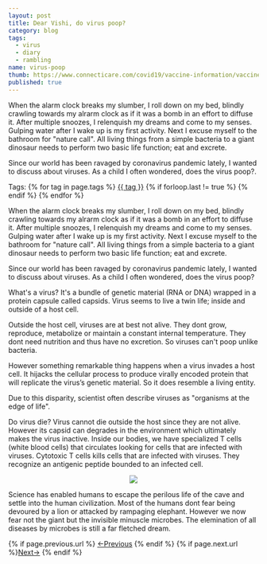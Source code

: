 ```yaml
---
layout: post
title: Dear Vishi, do virus poop?
category: blog
tags:
  - virus
  - diary
  - rambling
name: virus-poop
thumb: https://www.connecticare.com/covid19/vaccine-information/vaccine-safety/what-is-a-virus/_jcr_content/root/responsivegrid/article_header/hero-image.coreimg.jpeg/1613067254150/covid-vaccine-images-4.jpeg
published: true
---
```


<p>When the alarm clock breaks my slumber, I roll down on my bed, blindly crawling towards my alrarm clock as if it was a bomb in an effort to diffuse it. After multiple snoozes, I relenquish my dreams and come to my senses. Gulping water after I wake up is my first activity. Next I excuse myself to the bathroom for "nature call". All living things from a simple bacteria to a giant dinosaur needs to perform two basic life function; eat and excrete.</p>

Since our world has been ravaged by coronavirus pandemic lately, I wanted to discuss about viruses. As a child I often wondered, does the virus poop?.<!-- truncate_here -->
<p>Tags: {% for tag in page.tags %} <a class="mytag" href="/tag/{{ tag }}" title="View posts tagged with &quot;{{ tag }}&quot;">{{ tag }}</a>  {% if forloop.last != true %} {% endif %} {% endfor %} </p>


When the alarm clock breaks my slumber, I roll down on my bed, blindly crawling towards my alrarm clock as if it was a bomb in an effort to diffuse it. After multiple snoozes, I relenquish my dreams and come to my senses. Gulping water after I wake up is my first activity. Next I excuse myself to the bathroom for "nature call". All living things from a simple bacteria to a giant dinosaur needs to perform two basic life function; eat and excrete. 

Since our world has been ravaged by coronavirus pandemic lately, I wanted to discuss about viruses. As a child I often wondered, does the virus poop?

What's a virus? It's a bundle of genetic material (RNA or DNA) wrapped in a protein capsule called capsids. Virus seems to live a twin life; inside and outside of a host cell. 

Outside the host cell, viruses are at best not alive. They dont grow, reproduce, metabolize or maintain a constant internal temperature. They dont need nutrition and thus have no excretion. So viruses can't poop unlike bacteria. 

However something remarkable thing happens when a virus invades a host cell. It hijacks the cellular process to produce virally encoded protein that will replicate the virus’s genetic material. So it does resemble a living entity. 

Due to this disparity, scientist often describe viruses as "organisms at the edge of life". 

Do virus die? Virus cannot die outside the host since they are not alive. However its capsid can degrades in the environment which ultimately makes the virus inactive. Inside our bodies, we have specialized T cells (white blood cells) that circulates looking for cells that are infected with viruses. Cytotoxic T cells kills cells that are infected with viruses. They recognize an antigenic peptide bounded to an infected cell.

<p> 
<center>
<img src="https://i.imgur.com/P3t5Lf2.png" >
</center>
</p>


Science has enabled humans to escape the  perilous life of the cave and settle into the human civilization. Most of the humans dont fear being devoured by a lion or attacked by rampaging elephant. However we now fear not the giant but the invisible minuscle microbes. The elemination of all diseases by microbes is still a far fletched dream.
  
<nav class="pagination clear" style="padding-bottom:20px;">
{% if page.previous.url %} <a class="prev-item" href="{{page.previous.url}}" title="Previous Post: {{page.previous.title}}">&larr;Previous</a>   {% endif %}  {% if page.next.url %}<a class="next-item" href="{{page.next.url}}" title="Next Post: {{page.next.title}}">Next&rarr;</a>         {% endif %}
</nav>
